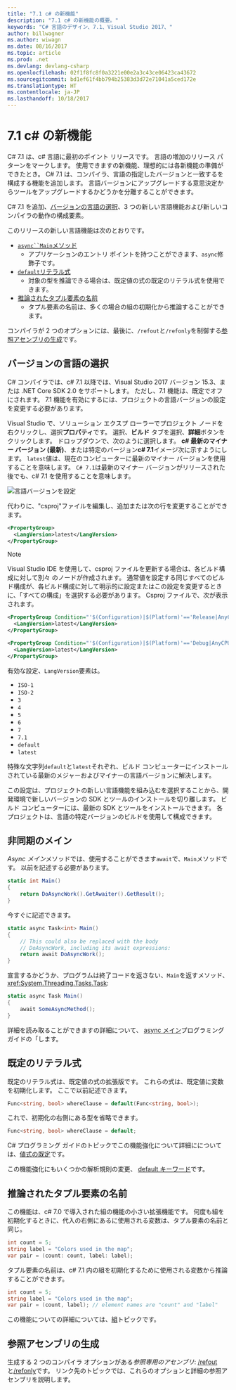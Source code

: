 ```yaml
---
title: "7.1 c# の新機能"
description: "7.1 c# の新機能の概要。"
keywords: "C# 言語のデザイン、7.1、Visual Studio 2017、"
author: billwagner
ms.author: wiwagn
ms.date: 08/16/2017
ms.topic: article
ms.prod: .net
ms.devlang: devlang-csharp
ms.openlocfilehash: 02f1f8fc8f0a3221e00e2a3c43ce06423ca43672
ms.sourcegitcommit: bd1ef61f4bb794b25383d3d72e71041a5ced172e
ms.translationtype: HT
ms.contentlocale: ja-JP
ms.lasthandoff: 10/18/2017
---
```

# <a name="whats-new-in-c-71"></a>7.1 c# の新機能

C# 7.1 は、c# 言語に最初のポイント リリースです。 言語の増加のリリース パターンをマークします。 使用できますの新機能、理想的には各新機能の準備ができたとき。 C# 7.1 は、コンパイラ、言語の指定したバージョンと一致するを構成する機能を追加します。 言語バージョンにアップグレードする意思決定からツールをアップグレードするかどうかを分離することができます。

C# 7.1 を追加、[バージョンの言語の選択](#language-version-selection)、3 つの新しい言語機能および新しいコンパイラの動作の構成要素。

このリリースの新しい言語機能は次のとおりです。

* [`async``Main`メソッド](#async-main)
  - アプリケーションのエントリ ポイントを持つことができます、`async`修飾子です。
* [`default`リテラル式](#default-literal-expressions)
  - 対象の型を推論できる場合は、既定値の式の既定のリテラル式を使用できます。
* [推論されたタプル要素の名前](#inferred-tuple-element-names)
  - タプル要素の名前は、多くの場合の組の初期化から推論することができます。

コンパイラが 2 つのオプションには、最後に、`/refout`と`/refonly`を制御する[参照アセンブリの生成](#reference-assembly-generation)です。

## <a name="language-version-selection"></a>バージョンの言語の選択

C# コンパイラでは、c# 7.1 以降では、Visual Studio 2017 バージョン 15.3、または .NET Core SDK 2.0 をサポートします。 ただし、7.1 機能は、既定でオフにされます。 7.1 機能を有効にするには、プロジェクトの言語バージョンの設定を変更する必要があります。

Visual Studio で、ソリューション エクスプ ローラーでプロジェクト ノードを右クリックし、選択**プロパティ**です。 選択、**ビルド** タブを選択、**詳細**ボタンをクリックします。 ドロップダウンで、次のように選択します。 **c# 最新のマイナー バージョン (最新)**、または特定のバージョン**c# 7.1**イメージ次に示すようにします。 `latest`値は、現在のコンピューターに最新のマイナー バージョンを使用することを意味します。 `C# 7.1`は最新のマイナー バージョンがリリースされた後でも、c# 7.1 を使用することを意味します。

![言語バージョンを設定](./media/csharp-7-1/advanced-build-settings.png)

代わりに、"csproj"ファイルを編集し、追加または次の行を変更することができます。

```xml
<PropertyGroup>
  <LangVersion>latest</LangVersion>
</PropertyGroup>
```

> [!NOTE]
> Visual Studio IDE を使用して、csproj ファイルを更新する場合は、各ビルド構成に対して別々 のノードが作成されます。 通常値を設定する同じすべてのビルド構成が、各ビルド構成に対して明示的に設定またはこの設定を変更するときに、「すべての構成」を選択する必要があります。 Csproj ファイルで、次が表示されます。

```xml
<PropertyGroup Condition="'$(Configuration)|$(Platform)'=='Release|AnyCPU'">
  <LangVersion>latest</LangVersion>
</PropertyGroup>

<PropertyGroup Condition="'$(Configuration)|$(Platform)'=='Debug|AnyCPU'">
  <LangVersion>latest</LangVersion>
</PropertyGroup>
```

有効な設定、`LangVersion`要素は。

* `ISO-1`
* `ISO-2`
* `3`
* `4`
* `5`
* `6`
* `7`
* `7.1`
* `default`
* `latest`

特殊な文字列`default`と`latest`それぞれ、ビルド コンピューターにインストールされている最新のメジャーおよびマイナーの言語バージョンに解決します。

この設定は、プロジェクトの新しい言語機能を組み込むを選択することから、開発環境で新しいバージョンの SDK とツールのインストールを切り離します。 ビルド コンピューターには、最新の SDK とツールをインストールできます。 各プロジェクトは、言語の特定バージョンのビルドを使用して構成できます。

## <a name="async-main"></a>非同期のメイン

*Async メイン*メソッドでは、使用することができます`await`で、`Main`メソッドです。
以前を記述する必要があります。

```csharp
static int Main()
{
    return DoAsyncWork().GetAwaiter().GetResult();
}
```

今すぐに記述できます。

```csharp
static async Task<int> Main()
{
    // This could also be replaced with the body
    // DoAsyncWork, including its await expressions:
    return await DoAsyncWork();
}
```

宣言するかどうか、プログラムは終了コードを返さない、`Main`を返すメソッド、 <xref:System.Threading.Tasks.Task>:

```csharp
static async Task Main()
{
    await SomeAsyncMethod();
}
```

詳細を読み取ることができますの詳細について、 [async メイン](../programming-guide/main-and-command-args/index.md)プログラミング ガイドの「します。

## <a name="default-literal-expressions"></a>既定のリテラル式

既定のリテラル式は、既定値の式の拡張版です。
これらの式は、既定値に変数を初期化します。 ここで以前記述できます。

```csharp
Func<string, bool> whereClause = default(Func<string, bool>);
```

これで、初期化の右側にある型を省略できます。

```csharp
Func<string, bool> whereClause = default;
```

C# プログラミング ガイドのトピックでこの機能強化について詳細にについては、[値式の既定](../programming-guide/statements-expressions-operators/default-value-expressions.md)です。

この機能強化にもいくつかの解析規則の変更、 [default キーワード](../language-reference/keywords/default.md)です。

## <a name="inferred-tuple-element-names"></a>推論されたタプル要素の名前

この機能は、c# 7.0 で導入された組の機能の小さい拡張機能です。 何度も組を初期化するときに、代入の右側にあるに使用される変数は、タプル要素の名前と同じ。

```csharp
int count = 5;
string label = "Colors used in the map";
var pair = (count: count, label: label);
```

タプル要素の名前は、c# 7.1 内の組を初期化するために使用される変数から推論することができます。

```csharp
int count = 5;
string label = "Colors used in the map";
var pair = (count, label); // element names are "count" and "label"
```

この機能についての詳細については、[組](../tuples.md)トピックです。

## <a name="reference-assembly-generation"></a>参照アセンブリの生成

生成する 2 つのコンパイラ オプションがある*参照専用のアセンブリ*: [/refout](../language-reference/compiler-options/refout-compiler-option.md)と[/refonly](../language-reference/compiler-options/refonly-compiler-option.md)です。
リンク先のトピックでは、これらのオプションと詳細の参照アセンブリを説明します。
